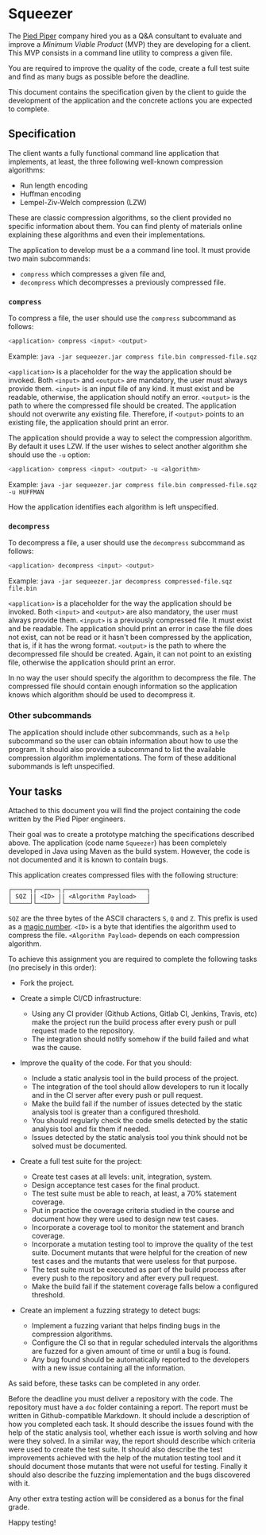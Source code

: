 # Squeezer

The [Pied Piper](http://www.piedpiper.com/) company hired you as a Q&A consultant to evaluate and improve a  *Minimum Viable Product* (MVP) they are developing for a client. This MVP consists in a command line utility to compress a given file.
 
You are required to improve the quality of the code, create a full test suite and find as many bugs as possible before the deadline.

This document contains the specification given by the client to guide the development of the application and the concrete actions you are expected to complete.

## Specification

The client wants a fully functional command line application that implements, at least, the three following well-known compression algorithms:
- Run length encoding
- Huffman encoding
- Lempel-Ziv-Welch compression (LZW)

These are classic compression algorithms, so the client provided no specific information about them. You can find plenty of materials online explaining these algorithms and even their implementations.

The application to develop must be a a command line tool. It must provide two main subcommands:
- `compress` which compresses a given file and,
- `decompress` which decompresses a previously compressed file.

### `compress`

To compress a file, the user should use the `compress` subcommand as follows:

```bash
<application> compress <input> <output>
```

Example: `java -jar sequeezer.jar compress file.bin compressed-file.sqz` 

`<application>` is a placeholder for the way the application should be invoked. Both `<input>` and `<output>` are mandatory, the user must always provide them. `<input>` is an input file of any kind. It must exist and be readable, otherwise, the application should notify an error. `<output>` is the path to where the compressed file should be created. The application should not overwrite any existing file. Therefore, if `<output>` points to an existing file, the application should print an error.

The application should provide a way to select the compression algorithm. By default it uses LZW. If the user wishes to select another algorithm she should use the `-u` option:

```bash
<application> compress <input> <output> -u <algorithm>
```

Example: `java -jar sequeezer.jar compress file.bin compressed-file.sqz -u HUFFMAN`

How the application identifies each algorithm is left unspecified.

### `decompress`

To decompress a file, a user should use the `decompress` subcommand as follows:

```bash
<application> decompress <input> <output>
```

Example: `java -jar sequeezer.jar decompress compressed-file.sqz file.bin`

`<application>` is a placeholder for the way the application should be invoked. Both `<input>` and `<output>` are also mandatory, the user must always provide them. `<input>` is a previously compressed file. It must exist and be readable. The application should print an error in case the file does not exist, can not be read or it hasn't been compressed by the application, that is, if it has the wrong format.  `<output>` is the path to where the decompressed file should be created. Again, it can not point to an existing file, otherwise the application should print an error.

In no way the user should specify the algorithm to decompress the file. The compressed file should contain enough information so the application knows which algorithm should be used to decompress it.

### Other subcommands

The application should include other subcommands, such as a `help` subcommand so the user can obtain information about how to use the program. It should also provide a subcommand to list the available compression algorithm implementations. The form of these additional subommands is left unspecified.

## Your tasks

Attached to this document you will find the project containing the code written by the Pied Piper engineers.

Their goal was to create a prototype matching the specifications described above. The application (code name `Squeezer`) has been completely developed in Java using Maven as the build system. However, the code is not documented and it is known to contain bugs.

This application creates compressed files with the following structure:

```
┌─────┐┌──────┐┌───────────────────────┐
│ SQZ || <ID> || <Algorithm Payload>   |
└─────┘└──────┘└───────────────────────┘
```

`SQZ` are the three bytes of the ASCII characters `S`, `Q` and `Z`. This prefix is used as a [magic number](https://en.wikipedia.org/wiki/Magic_number_(programming)). `<ID>` is a byte that identifies the algorithm used to compress the file. `<Algorithm Payload>` depends on each compression algorithm.

To achieve this assignment you are required to complete the following tasks (no precisely in this order):

- Fork the project.

- Create a simple CI/CD infrastructure:
  - Using any CI provider (Github Actions, Gitlab CI, Jenkins, Travis, etc) make the project run the build process after every push or pull request made to the repository.
  - The integration should notify somehow if the build failed and what was the cause.

- Improve the quality of the code. For that you should:
  - Include a static analysis tool in the build process of the project.
  - The integration of the tool should allow developers to run it locally and in the CI server after every push or pull request.
  - Make the build fail if the number of issues detected by the static analysis tool is greater than a configured threshold.
  - You should regularly check the code smells detected by the static analysis tool and fix them if needed.
  - Issues detected by the static analysis tool you think should not be solved must be documented.

- Create a full test suite for the project:
  - Create test cases at all levels: unit, integration, system.
  - Design acceptance test cases for the final product.
  - The test suite must be able to reach, at least, a 70% statement coverage.
  - Put in practice the coverage criteria studied in the course and document how they were used to design new test cases.
  - Incorporate a coverage tool to monitor the statement and branch coverage.
  - Incorporate a mutation testing tool to improve the quality of the test suite. Document mutants that were helpful for the creation of new test cases and the mutants that were useless for that purpose.
  - The test suite must be executed as part of the build process after every push to the repository and after every pull request.
  - Make the build fail if the statement coverage falls below a configured threshold.

- Create an implement a fuzzing strategy to detect bugs:
  - Implement a fuzzing variant that helps finding bugs in the compression algorithms.
  - Configure the CI so that in regular scheduled intervals the algorithms are fuzzed for a given amount of time or until a bug is found.
  - Any bug found should be automatically reported to the developers with a new issue containing all the information.

As said before, these tasks can be completed in any order.

Before the deadline you must deliver a repository with the code. The repository must have a `doc` folder containing a report. The report must be written in Github-compatible Markdown. It should include a description of how you completed each task. It should describe the issues found with the help of the static analysis tool, whether each issue is worth solving and how were they solved. In a similar way, the report should describe which criteria were used to create the test suite. It should also describe the test improvements achieved with the help of the mutation testing tool and it should document those mutants that were not useful for testing. Finally it should also describe the fuzzing implementation and the bugs discovered with it.

Any other extra testing action will be considered as a bonus for the final grade.


Happy testing!